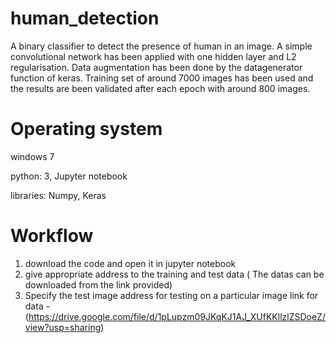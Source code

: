 # human_detection
A binary classifier to detect the presence of human in an image. A simple convolutional network has been applied with one hidden layer 
and L2 regularisation. Data augmentation has been done by the datagenerator function of keras. Training set of around 7000 images has been
used and the results are been validated after each epoch with around 800 images.

# Operating system
windows 7

python: 3, Jupyter notebook

libraries: Numpy, Keras

# Workflow
1) download the code and open it in jupyter notebook
2) give appropriate address to the training and test data ( The datas can be downloaded from the link provided)
3) Specify the test image address for testing on a particular image
link for data -(https://drive.google.com/file/d/1pLupzm09JKqKJ1AJ_XUfKKllzlZSDoeZ/view?usp=sharing)
